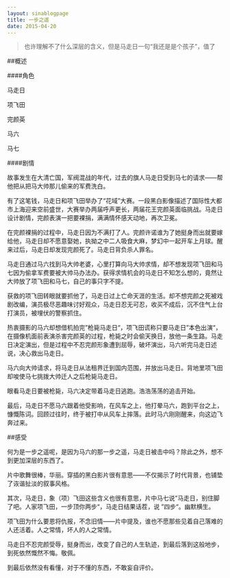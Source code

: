```yaml
---
layout: sinablogpage
title: 一步之遥
date: 2015-04-20
---
```

> 也许理解不了什么深层的含义，但是马走日一句“我还是是个孩子”，值了

##概述

####角色
  
马走日

项飞田

完颜英

马六

马七

####剧情
    
故事发生在大清亡国，军阀混战的年代，过去的旗人马走日受到马七的请求——帮他把从把马大帅那儿偷来的军费洗白。
    
有了这笔钱，马走日和项飞田举办了“花域”大赛。一段黑白影像描述了国际性大都市上海迎来空前盛世，大赛举办两届呼声更长，两届花王完颜英面临挑战。马走日设计剧情，完颜表演一把要裸捐，满满情怀感天动地，再次卫冕。
    
在完颜裸捐的过程中，马走日因为不满打了人。完颜许诺谁为了她挺身而出就要嫁给他，马走日却不愿意娶她，执拗之中二人吸食大麻，梦幻中一起开车上月球。醒来过后，马走日却发现完颜死了。马走日背负杀人罪名。
    
马走日通过马六找到马大帅老婆，心里打算向马大帅求情，却不想发现项飞田和马七因为偷拿军费要被大帅马办法办。获得求情机会的马走日不知怎么想的，竟然让大帅放了项飞田和马七，自己的事只字不提。
    
获救的项飞田转眼就要抓他了，马走日过上亡命天涯的生活。却不想完颜之死被戏剧改编，演员极尽恶趣味讨好观众，马走日忍无可忍，收买不成后，沉不住气上台打演员，被埋伏的警察抓住。
    
热衷摄影的马六却想借机拍完”枪毙马走日“，项飞田谎称只要马走日”本色出演“，在摄像机面前表演杀害完颜英的过程，枪毙之时会偷天换日，放他一条生路。马走日决定演出，但是过程中不忍完颜形象遭到屈辱，破坏演出，马六听完马走日述说，决心救出马走日。
    
马六向大帅请求，将马走日从法租界迁到国内范围，并放出马走日。背地里项飞田却唆使马七挑拨大帅迁人之后枪毙马走日。
    
眼看马走日要被枪毙，马六决定带着马走日逃跑。浩浩荡荡的追击开始。
    
最后，马走日不愿马六跟着他受影响，在风车之上，他打晕马六，跑到平台之上，慷慨陈词。回顾过往时，终于被打中从风车上摔落。此时马六刚刚醒来，向这边飞奔过来。

##感受

何为是一步之遥呢，是因为马六的那一步之遥，马走日被击中吗？除此之外，想不到更加深层的东西了。

片中歌舞很棒，华丽。穿插的黑白影片很有意思——不仅揭示了时代背景，也铺垫了诙谐扯淡的叙事风格。

其次，马走日，象（项）飞田这些含义也很有意思，片中马七说”马走日，别住脚了吧。人家项飞田，一步顶你两步“，马走日结果话茬，说 ”四步“。幽默横生。

项飞田为什么要恩将仇报，不念旧情——片中提及，谁也不愿那些见着自己落难的人还活着。人之常情，坏人的人之常情。

马走日不忍完颜受辱，挺身而出，改变了自己的人生轨迹，到最后落到这般地步，到死依然慨然不悔。敬佩。

到最后依然没有看懂，对于不懂的东西，不敢妄自评价。
